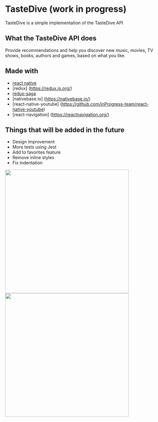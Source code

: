 # TasteDive (work in progress)

TasteDive is a simple implementation of the TasteDive API

## What the TasteDive API does
Provide recommendations and help you discover new music, movies, TV shows, books, authors and games, based on what you like.

## Made with
- [react native](https://facebook.github.io/react-native/)
- [redux] (https://redux.js.org/)
- [redux-saga](https://redux-saga.js.org/)
- [nativebase.io] (https://nativebase.io/)
- [react-native-youtube] (https://github.com/inProgress-team/react-native-youtube)
- [react-navigation] (https://reactnavigation.org/)

## Things that will be added in the future
- Design improvement
- More tests using Jest
- Add to favorites feature
- Remove inline styles
- Fix indentation

<img src="https://i.imgur.com/qjSZW3S.png" width="400">
<img src="https://i.imgur.com/4aDXc5P.jpg" width="400">
